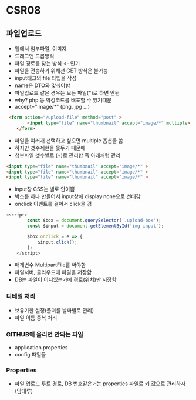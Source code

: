 # CSR08

## 파일업로드
- 웹에서 첨부파일, 이미지
- 드래그앤 드롭방식
- 파일 경로를 찾는 방식 <- 인기
- 파일을 전송하기 위해선 GET 방식은 불가능
- input태그의 file 타입을 작성
- name은 DTO와 맞춰야함
- 파일업로드 같은 경우는 모든 파일(*)로 하면 안됨
- why? php 등 악성코드를 배포할 수 있기때문
- accept="image/*"  (png, jpg ...)
```html
 <form action="/upload-file" method="post" >
        <input type="file" name="thumbnail" accept="image/*" multiple>
    </form>
```
- 파일을 여러개 선택하고 싶으면 multiple 옵션을 씀
- 하지만 갯수제한을 못두기 때문에
- 첨부파일 갯수별로 (+)로 관리함 즉 아래처럼 관리
```html
<input type="file" name="thumbnail" accept="image/*" >
<input type="file" name="thumbnail" accept="image/*" >
<input type="file" name="thumbnail" accept="image/*" >
```
- input창 CSS는 별로 안이쁨
- 박스를 하나 만들어서 input창에 display none으로 선태감
- onclick 이벤트를 걸어서 click을 검
```javascript
<script>
        const $box = document.querySelector('.upload-box');
        const $input = document.getElementById('img-input');

        $box.onclick = e => {
            $input.click();
        };
    </script>
```

- 매개변수 MultipartFile를 써야함
- 파일서버, 클라우드에 파일을 저장함
- DB는 파일이 어디있는가에 경로(위치)만 저장함
### 디테일 처리
- 보유기한 설정(폴더를 날짜별로 관리)
- 파일 이름 중복 처리

### GITHUB에 올리면 안되는 파일
- application.properties
- config 파일들

### Properties
- 파일 업로드 루트 경로, DB 번호같은거는 properties 파일로 키 값으로 관리하자(맘대루)